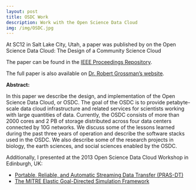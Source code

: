 ```yaml
---
layout: post
title: OSDC Work
description: Work with the Open Science Data Cloud
img: /img/OSDC.jpg
---
```


At SC12 in Salt Lake City, Utah, a paper was published by on the Open Science Data Cloud: The Design of a Community Science Cloud

The paper can be found in the <a href="http://www.computer.org/csdl/proceedings/sccompanion/2012/4956/00/4956b051-abs.html" target="blank"> IEEE Proceedings Repository</a>.

The full paper is also available on <a href="http://papers.rgrossman.com/proc-127.pdf" target="blank">Dr. Robert Grossman’s website</a>.

**Abstract:**

In this paper we describe the design, and implementation of the Open Science Data Cloud, or OSDC. The goal of the OSDC is to provide petabyte-scale data cloud infrastructure and related services for scientists working with large quantities of data. Currently, the OSDC consists of more than 2000 cores and 2 PB of storage distributed across four data centers connected by 10G networks. We discuss some of the lessons learned during the past three years of operation and describe the software stacks used in the OSDC. We also describe some of the research projects in biology, the earth sciences, and social sciences enabled by the OSDC.

Additionally, I presented at the 2013 Open Science Data Cloud Workshop in Edinburgh, UK:
* [Portable, Reliable, and Automatic Streaming Data Transfer (PRAS-DT)](/content/2013osdcworkshop-prasdt.pdf)
* [The MITRE Elastic Goal-Directed Simulation Framework](/content/ceh_osdcworkshop_approved.pdf)